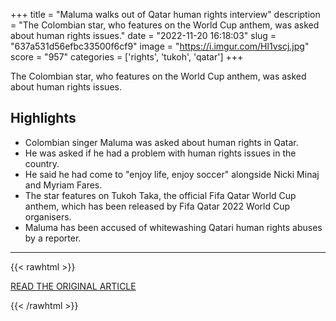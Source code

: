 +++
title = "Maluma walks out of Qatar human rights interview"
description = "The Colombian star, who features on the World Cup anthem, was asked about human rights issues."
date = "2022-11-20 16:18:03"
slug = "637a531d56efbc33500f6cf9"
image = "https://i.imgur.com/Hl1vscj.jpg"
score = "957"
categories = ['rights', 'tukoh', 'qatar']
+++

The Colombian star, who features on the World Cup anthem, was asked about human rights issues.

## Highlights

- Colombian singer Maluma was asked about human rights in Qatar.
- He was asked if he had a problem with human rights issues in the country.
- He said he had come to "enjoy life, enjoy soccer" alongside Nicki Minaj and Myriam Fares.
- The star features on Tukoh Taka, the official Fifa Qatar World Cup anthem, which has been released by Fifa Qatar 2022 World Cup organisers.
- Maluma has been accused of whitewashing Qatari human rights abuses by a reporter.

---

{{< rawhtml >}}
  <p class="article-category">
    <a target="_blank" href="https://www.bbc.com/news/av/world-middle-east-63693408">READ THE ORIGINAL ARTICLE</a>
  </p>
{{< /rawhtml >}}

